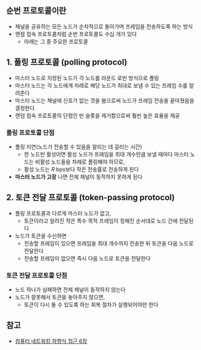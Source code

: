## 순번 프로토콜이란
- 채널을 공유하는 모든 노드가 순차적으로 돌아가며 프레임을 전송하도록 하는 방식
- 랜점 접속 프로토콜처럼 순번 프로토콜도 수십 개가 있다
  - 아래는 그 중 주요한 프로토콜

## 1. 폴링 프로토콜 (polling protocol)
- 마스터 노드로 지정된 노드가 각 노드를 라운드 로빈 방식으로 폴링
- 마스터 노드는 각 노드에게 차례로 해당 노드가 최대로 보낼 수 있는 프레임 수를 알려준다
- 마스터 노드는 채널에 신호가 없는 것을 봄으로써 노드가 프레임 전송을 끝마쳤음을 결정한다
- 랜덤 접속 프로토콜의 단점인 빈 슬롯을 제거함으로써 훨씬 높은 효율을 제공

### 폴링 프로토콜 단점
- 폴링 지연(노드가 전송할 수 있음을 알리는 데 걸리는 시간)
  - 한 노드만 활성이면 활성 노드가 프레임을 최대 개수만큼 보낼 때마다 마스터 노드는 비활성 노드들을 차례로 폴링해야 하므로,
  - 활성 노드는 *R* bps보다 작은 전송률로 전송하게 된다
- **마스터 노드가 고장** 나면 전체 채널이 동작하지 못하게 된다

## 2. 토큰 전달 프로토콜 (token-passing protocol)
- 폴링 프로토콜과 다르게 마스터 노드가 없고,
  - 토큰이라고 알려진 작은 특수 목적 프레임이 정해진 순서대로 노드 간에 전달된다
- 노드가 토큰을 수신하면
  - 전송할 프레임이 있으면 프레임을 최대 개수까지 전송한 뒤 토큰을 다음 노드로 전달한다
  - 전송할 프레임이 없으면 즉시 다음 노드로 토큰을 전달한다

### 토큰 전달 프로토콜 단점
- 노드 하나가 실패하면 전체 채널이 동작하지 않는다
- 노드가 잘못해서 토큰을 놓아주지 않으면, 
  - 토큰이 다시 돌 수 있도록 하는 회복 절차가 실행되어야만 한다

## 참고
- [컴퓨터 네트워킹 하향식 접근 6장](https://gaia.cs.umass.edu/kurose_ross/index.php)